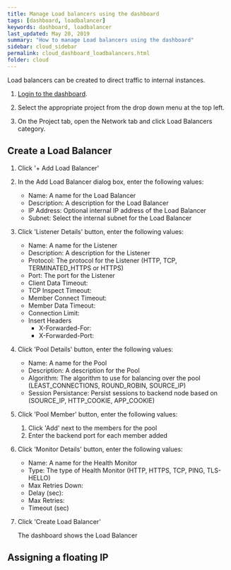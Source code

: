 ```yaml
---
title: Manage Load balancers using the dashboard
tags: [dashboard, loadbalancer]
keywords: dashboard, loadbalancer
last_updated: May 20, 2019
summary: "How to manage Load balancers using the dashboard"
sidebar: cloud_sidebar
permalink: cloud_dashboard_loadbalancers.html
folder: cloud
---
```


Load balancers can be created to direct traffic to internal instances.

1. [Login to the dashboard](cloud_dashboard_login.html).

1. Select the appropriate project from the drop down menu at the top left.

1. On the Project tab, open the Network tab and click Load Balancers category.

## Create a Load Balancer

1. Click '+ Add Load Balancer'

1. In the Add Load Balancer dialog box, enter the following values:

   * Name: A name for the Load Balancer
   * Description: A description for the Load Balancer
   * IP Address: Optional internal IP address of the Load Balancer
   * Subnet: Select the internal subnet for the Load Balancer

1. Click 'Listener Details' button, enter the following values:

   * Name: A name for the Listener
   * Description: A description for the Listener
   * Protocol: The protocol for the Listener (HTTP, TCP, TERMINATED_HTTPS or HTTPS)
   * Port: The port for the Listener
   * Client Data Timeout:
   * TCP Inspect Timeout:
   * Member Connect Timeout: 
   * Member Data Timeout:
   * Connection Limit:
   * Insert Headers
     * X-Forwarded-For:
     * X-Forwarded-Port:

1. Click 'Pool Details' button, enter the following values:

   * Name: A name for the Pool
   * Description: A description for the Pool
   * Algorithm: The algorithm to use for balancing over the pool (LEAST_CONNECTIONS, ROUND_ROBIN, SOURCE_IP)
   * Session Persistance: Persist sessions to backend node based on (SOURCE_IP, HTTP_COOKIE, APP_COOKIE)

1. Click 'Pool Member' button, enter the following values:

   1. Click 'Add' next to the members for the pool
   1. Enter the backend port for each member added

1. Click 'Monitor Details' button, enter the following values:

   * Name: A name for the Health Monitor
   * Type: The type of Health Monitor (HTTP, HTTPS, TCP, PING, TLS-HELLO)
   * Max Retries Down:
   * Delay (sec):
   * Max Retries:
   * Timeout (sec)
 
1. Click 'Create Load Balancer'

   The dashboard shows the Load Balancer

## Assigning a floating IP


